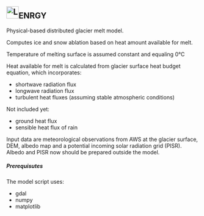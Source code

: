 ## <img alt="Logo" src="https://drive.google.com/uc?export=view&id=18f7qEgNjjDJxzW6cLkSXEg7VFcjywmgL" height="32">ENRGY
Physical-based distributed glacier melt model.

Computes ice and snow ablation based on heat amount available for melt.

Temperature of melting surface is assumed constant and equaling 0°C

Heat available for melt is calculated from glacier surface heat budget equation, which incorporates:
* shortwave radiation flux
* longwave radiation flux
* turbulent heat fluxes (assuming stable atmospheric conditions)

Not included yet:
* ground heat flux
* sensible heat flux of rain

Input data are meteorological observations from AWS at the glacier surface, DEM, albedo map and a potential incoming solar radiation grid (PISR). Albedo and PISR now should be prepared outside the model.

##### Prerequisutes
The model script uses:
* gdal
* numpy
* matplotlib
